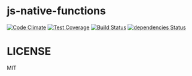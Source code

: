 # js-native-functions

[![Code Climate](https://codeclimate.com/github/alekzonder/js-native-functions/badges/gpa.svg)](https://codeclimate.com/github/alekzonder/js-native-functions)
[![Test Coverage](https://codeclimate.com/github/alekzonder/js-native-functions/badges/coverage.svg)](https://codeclimate.com/github/alekzonder/js-native-functions/coverage)
[![Build Status](https://travis-ci.org/alekzonder/js-native-functions.svg?branch=master)](https://travis-ci.org/alekzonder/js-native-functions)
[![dependencies Status](https://david-dm.org/alekzonder/js-native-functions/status.svg)](https://david-dm.org/alekzonder/js-native-functions)

# LICENSE

MIT